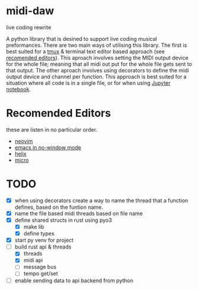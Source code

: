 # midi-daw

  live coding rewrite

A python library that is desined to support live coding musical preformances. There are two main ways of utilising this library. The first is best suited for a [tmux](https://github.com/tmux/tmux/wiki) & terminal text editor based approach (see [recomended editors](#recomended-editors)). This aproach involves setting the MIDI output device for the whole file; meaning that all midi out put for the whole file gets sent to that output. The other aproach involves using decorators to define the midi output device and channel per function. This approach is best suited for a situation where all code is in a single file, or for when using [Jupyter notebook](https://jupyter.org/).

# Recomended Editors

these are listen in no particular order.

- [neovim](https://neovim.io/)
- [emacs in no-window mode](https://www.gnu.org/software/emacs/manual/html_node/emacs/Initial-Options.html#index-_002d_002dno_002dwindow_002dsystem)
- [helix](https://helix-editor.com/)
- [micro](https://micro-editor.github.io/)

# TODO

- [x] when using decorators create a way to name the thread that a function defines, based on the funtion name.
- [x] name the file based midi threads based on file name
- [x] define shared structs in rust using pyo3
  - [x] make lib
  - [x] define types
- [x] start py venv for project
- [ ] build rust api & threads
  - [x] threads
  - [x] midi api
  - [ ] message bus
  - [ ] tempo get/set
- [ ] enable sending data to api backend from python
